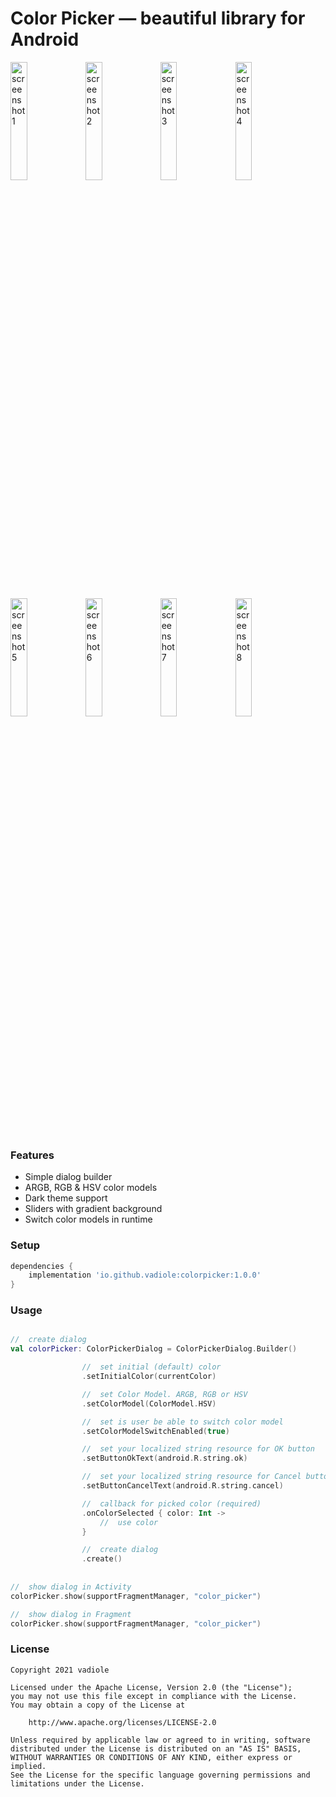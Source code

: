 # Color Picker — beautiful library for Android

<img src="https://raw.githubusercontent.com/vadiole/colorpicker/master/assets/1_l.png" alt="screenshot 1" width="23%" height="22%"> <img src="https://raw.githubusercontent.com/vadiole/colorpicker/master/assets/1_d.png" alt="screenshot 2" width="23%" height="22%"> <img src="https://raw.githubusercontent.com/vadiole/colorpicker/master/assets/2_l.png" alt="screenshot 3" width="23%" height="22%"> <img src="https://raw.githubusercontent.com/vadiole/colorpicker/master/assets/2_d.png" alt="screenshot 4" width="23%" height="22%"> <img src="https://raw.githubusercontent.com/vadiole/colorpicker/master/assets/3_l.png" alt="screenshot 5" width="23%" height="22%"> <img src="https://raw.githubusercontent.com/vadiole/colorpicker/master/assets/3_d.png" alt="screenshot 6" width="23%" height="22%"> <img src="https://raw.githubusercontent.com/vadiole/colorpicker/master/assets/4_l.png" alt="screenshot 7" width="23%" height="22%"> <img src="https://raw.githubusercontent.com/vadiole/colorpicker/master/assets/4_d.png" alt="screenshot 8" width="23%" height="22%">

### Features
  - Simple dialog builder 
  - ARGB, RGB & HSV color models
  - Dark theme support
  - Sliders with gradient background
  - Switch color models in runtime


### Setup
```gradle
dependencies {
    implementation 'io.github.vadiole:colorpicker:1.0.0'
}
```

### Usage
```kotlin

//  create dialog
val colorPicker: ColorPickerDialog = ColorPickerDialog.Builder()

                //  set initial (default) color
                .setInitialColor(currentColor)

                //  set Color Model. ARGB, RGB or HSV
                .setColorModel(ColorModel.HSV)

                //  set is user be able to switch color model
                .setColorModelSwitchEnabled(true)

                //  set your localized string resource for OK button
                .setButtonOkText(android.R.string.ok)

                //  set your localized string resource for Cancel button
                .setButtonCancelText(android.R.string.cancel)

                //  callback for picked color (required)
                .onColorSelected { color: Int ->
                    //  use color
                }

                //  create dialog
                .create()
                
                
//  show dialog in Activity
colorPicker.show(supportFragmentManager, "color_picker") 

//  show dialog in Fragment
colorPicker.show(supportFragmentManager, "color_picker")      
```

### License
```
Copyright 2021 vadiole

Licensed under the Apache License, Version 2.0 (the "License");
you may not use this file except in compliance with the License.
You may obtain a copy of the License at

    http://www.apache.org/licenses/LICENSE-2.0

Unless required by applicable law or agreed to in writing, software
distributed under the License is distributed on an "AS IS" BASIS,
WITHOUT WARRANTIES OR CONDITIONS OF ANY KIND, either express or implied.
See the License for the specific language governing permissions and
limitations under the License.
```
